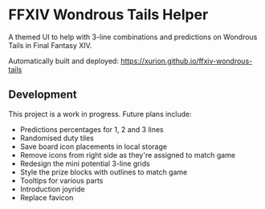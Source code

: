# FFXIV Wondrous Tails Helper

A themed UI to help with 3-line combinations and predictions on Wondrous Tails in Final Fantasy XIV.

Automatically built and deployed: https://xurion.github.io/ffxiv-wondrous-tails

## Development

This project is a work in progress. Future plans include:

- Predictions percentages for 1, 2 and 3 lines
- Randomised duty tiles
- Save board icon placements in local storage
- Remove icons from right side as they're assigned to match game
- Redesign the mini potential 3-line grids
- Style the prize blocks with outlines to match game
- Tooltips for various parts
- Introduction joyride
- Replace favicon
